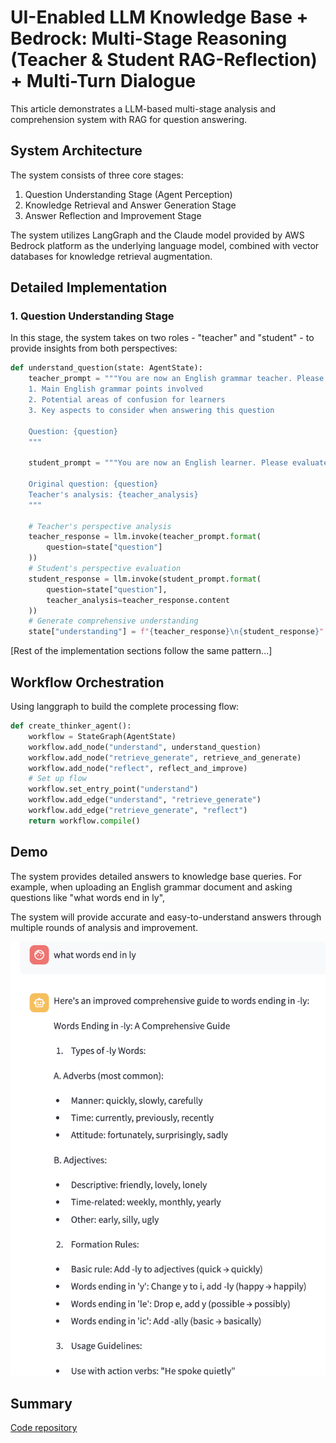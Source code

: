 
# UI-Enabled LLM Knowledge Base + Bedrock: Multi-Stage Reasoning (Teacher & Student RAG-Reflection) + Multi-Turn Dialogue

This article demonstrates a LLM-based multi-stage analysis and comprehension system with RAG for question answering.

## System Architecture

The system consists of three core stages:

1. Question Understanding Stage (Agent Perception)
2. Knowledge Retrieval and Answer Generation Stage
3. Answer Reflection and Improvement Stage

The system utilizes LangGraph and the Claude model provided by AWS Bedrock platform as the underlying language model, combined with vector databases for knowledge retrieval augmentation.

## Detailed Implementation

### 1. Question Understanding Stage

In this stage, the system takes on two roles - "teacher" and "student" - to provide insights from both perspectives:

```python
def understand_question(state: AgentState):
    teacher_prompt = """You are now an English grammar teacher. Please analyze the learner's question and identify:
    1. Main English grammar points involved
    2. Potential areas of confusion for learners
    3. Key aspects to consider when answering this question
    
    Question: {question}
    """
    
    student_prompt = """You are now an English learner. Please evaluate if the teacher's analysis helps understand the question:
    
    Original question: {question}
    Teacher's analysis: {teacher_analysis}
    """
    
    # Teacher's perspective analysis
    teacher_response = llm.invoke(teacher_prompt.format(
        question=state["question"]
    ))
    # Student's perspective evaluation
    student_response = llm.invoke(student_prompt.format(
        question=state["question"],
        teacher_analysis=teacher_response.content
    ))
    # Generate comprehensive understanding
    state["understanding"] = f"{teacher_response}\n{student_response}"
```

[Rest of the implementation sections follow the same pattern...]

## Workflow Orchestration

Using langgraph to build the complete processing flow:

```python
def create_thinker_agent():
    workflow = StateGraph(AgentState)
    workflow.add_node("understand", understand_question)
    workflow.add_node("retrieve_generate", retrieve_and_generate)
    workflow.add_node("reflect", reflect_and_improve)
    # Set up flow
    workflow.set_entry_point("understand")
    workflow.add_edge("understand", "retrieve_generate")
    workflow.add_edge("retrieve_generate", "reflect")
    return workflow.compile()
```

## Demo

The system provides detailed answers to knowledge base queries. For example, when uploading an English grammar document and asking questions like "what words end in ly",

The system will provide accurate and easy-to-understand answers through multiple rounds of analysis and improvement.

![](../pics/3_thinker_demo_en.png)

## Summary

[Code repository](../code/3_LangGraph_Bedrock_Thinker_Framework_with_UI/demo.py)